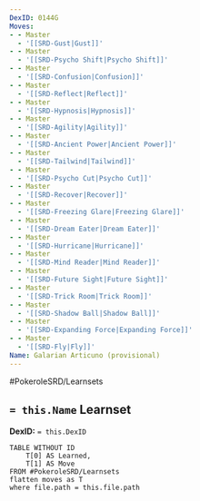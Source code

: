 ```yaml
---
DexID: 0144G
Moves:
- - Master
  - '[[SRD-Gust|Gust]]'
- - Master
  - '[[SRD-Psycho Shift|Psycho Shift]]'
- - Master
  - '[[SRD-Confusion|Confusion]]'
- - Master
  - '[[SRD-Reflect|Reflect]]'
- - Master
  - '[[SRD-Hypnosis|Hypnosis]]'
- - Master
  - '[[SRD-Agility|Agility]]'
- - Master
  - '[[SRD-Ancient Power|Ancient Power]]'
- - Master
  - '[[SRD-Tailwind|Tailwind]]'
- - Master
  - '[[SRD-Psycho Cut|Psycho Cut]]'
- - Master
  - '[[SRD-Recover|Recover]]'
- - Master
  - '[[SRD-Freezing Glare|Freezing Glare]]'
- - Master
  - '[[SRD-Dream Eater|Dream Eater]]'
- - Master
  - '[[SRD-Hurricane|Hurricane]]'
- - Master
  - '[[SRD-Mind Reader|Mind Reader]]'
- - Master
  - '[[SRD-Future Sight|Future Sight]]'
- - Master
  - '[[SRD-Trick Room|Trick Room]]'
- - Master
  - '[[SRD-Shadow Ball|Shadow Ball]]'
- - Master
  - '[[SRD-Expanding Force|Expanding Force]]'
- - Master
  - '[[SRD-Fly|Fly]]'
Name: Galarian Articuno (provisional)
---
```


#PokeroleSRD/Learnsets

## `= this.Name` Learnset

**DexID:** `= this.DexID`

```dataview
TABLE WITHOUT ID
    T[0] AS Learned,
    T[1] AS Move
FROM #PokeroleSRD/Learnsets
flatten moves as T
where file.path = this.file.path
```
